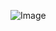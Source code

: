 ![Image](https://encrypted-tbn0.gstatic.com/images?q=tbn:ANd9GcS3zpic5Dcfu8GMZ4ruYR7MiMm8zRnwUV7rZw&s)

